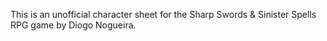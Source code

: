 This is an unofficial character sheet for the Sharp Swords & Sinister Spells RPG game by Diogo Nogueira.
